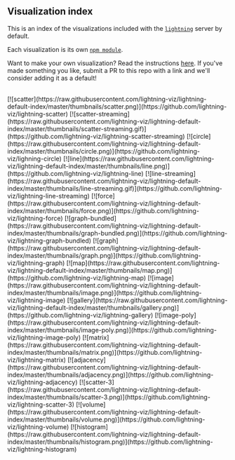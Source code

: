 Visualization index
-------------------
This is an index of the visualizations included with the [`lightning`](http://github.com/lightning-viz/lightning) server by default. 

Each visualization is its own [`npm module`](https://www.npmjs.com/search?q=lightning-visualization). 

Want to make your own visualization? Read the instructions [here](). If you've made something you like, submit a PR to this repo with a link and we'll consider adding it as a default!

<br>
[![scatter](https://raw.githubusercontent.com/lightning-viz/lightning-default-index/master/thumbnails/scatter.png)](https://github.com/lightning-viz/lightning-scatter)
[![scatter-streaming](https://raw.githubusercontent.com/lightning-viz/lightning-default-index/master/thumbnails/scatter-streaming.gif)](https://github.com/lightning-viz/lightning-scatter-streaming)
[![circle](https://raw.githubusercontent.com/lightning-viz/lightning-default-index/master/thumbnails/circle.png)](https://github.com/lightning-viz/lighning-circle)
[![line](https://raw.githubusercontent.com/lightning-viz/lightning-default-index/master/thumbnails/line.png)](https://github.com/lightning-viz/lightning-line)
[![line-streaming](https://raw.githubusercontent.com/lightning-viz/lightning-default-index/master/thumbnails/line-streaming.gif)](https://github.com/lightning-viz/lightning-line-streaming)
[![force](https://raw.githubusercontent.com/lightning-viz/lightning-default-index/master/thumbnails/force.png)](https://github.com/lightning-viz/lightning-force)
[![graph-bundled](https://raw.githubusercontent.com/lightning-viz/lightning-default-index/master/thumbnails/graph-bundled.png)](https://github.com/lightning-viz/lightning-graph-bundled)
[![graph](https://raw.githubusercontent.com/lightning-viz/lightning-default-index/master/thumbnails/graph.png)](https://github.com/lightning-viz/lightning-graph)
[![map](https://raw.githubusercontent.com/lightning-viz/lightning-default-index/master/thumbnails/map.png)](https://github.com/lightning-viz/lightning-map)
[![image](https://raw.githubusercontent.com/lightning-viz/lightning-default-index/master/thumbnails/image.png)](https://github.com/lightning-viz/lightning-image)
[![gallery](https://raw.githubusercontent.com/lightning-viz/lightning-default-index/master/thumbnails/gallery.png)](https://github.com/lightning-viz/lightning-gallery)
[![image-poly](https://raw.githubusercontent.com/lightning-viz/lightning-default-index/master/thumbnails/image-poly.png)](https://github.com/lightning-viz/lightning-image-poly)
[![matrix](https://raw.githubusercontent.com/lightning-viz/lightning-default-index/master/thumbnails/matrix.png)](https://github.com/lightning-viz/lightning-matrix)
[![adjacency](https://raw.githubusercontent.com/lightning-viz/lightning-default-index/master/thumbnails/adjacency.png)](https://github.com/lightning-viz/lightning-adjacency)
[![scatter-3](https://raw.githubusercontent.com/lightning-viz/lightning-default-index/master/thumbnails/scatter-3.png)](https://github.com/lightning-viz/lightning-scatter-3)
[![volume](https://raw.githubusercontent.com/lightning-viz/lightning-default-index/master/thumbnails/volume.png)](https://github.com/lightning-viz/lightning-volume)
[![histogram](https://raw.githubusercontent.com/lightning-viz/lightning-default-index/master/thumbnails/histogram.png)](https://github.com/lightning-viz/lightning-histogram)